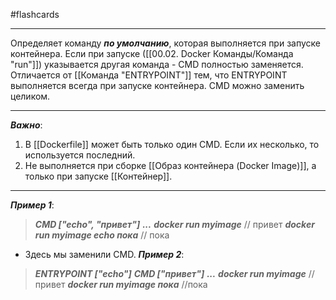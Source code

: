 #flashcards
***
Определяет команду ***по умолчанию***, которая выполняется при запуске контейнера. Если при запуске ([[00.02. Docker Команды/Команда "run"]]) указывается другая команда - CMD полностью заменяется.
	Отличается от [[Команда "ENTRYPOINT"]] тем, что ENTRYPOINT выполняется всегда при запуске контейнера. CMD можно заменить целиком.
***
***Важно***:
1. В [[Dockerfile]] может быть только один CMD. Если их несколько, то используется последний.
2. Не выполняется при сборке [[Образ контейнера (Docker Image)]], а только при запуске [[Контейнер]].
***
***Пример 1***:
>***CMD ["echo", "привет"]***
>***...***
>***docker run myimage***                        // привет
>***docker run myimage echo пока***   // пока
- Здесь мы заменили CMD.
***Пример 2***:
>***ENTRYPOINT ["echo"]***
>***CMD ["привет"]***
>***...***
>***docker run myimage***             // привет
>***docker run myimage пока***   //пока
<!--SR:!2025-10-08,2,230-->